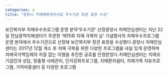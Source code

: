```yaml
---
categories: a
title: "광양시 치매예방관리사업 우수기관 장관 표창 수상"
---
```

보건복지부 치매우수프로그램 운영 분야‘우수기관’ 선정광양시 치매안심센터는 지난 22일 전남광역치매센터가 주관한 ‘제15회 치매 극복의 날’ 기념행사의 치매우수프로그램 운영 분야에서 우수기관으로 선정돼 보건복지부 장관 표창을 수상했다.광양시 치매안심센터는 2017년 12월 개소 후 치매 극복을 위한 다양한 프로그램을 내실 있게 운영하며 치매국가책임제의 차질 없는 이행을 추진한 공로를 인정받았다.치매안심센터는 치매조기검진과 상담, 맞춤형 사례관리, 인지강화프로그램, 치매환자쉼터, 치매가족 치유프로그램, 기억마중샘터 등 다양한 프로그램